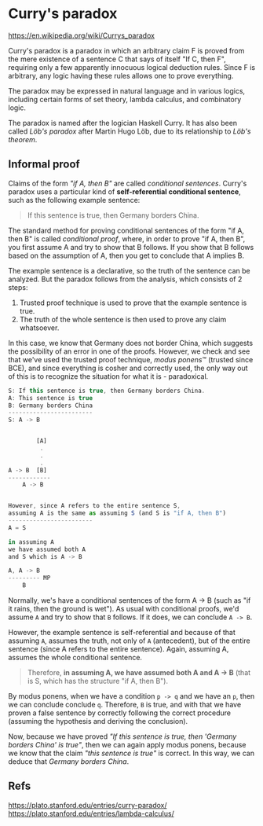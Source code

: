 # Curry's paradox

https://en.wikipedia.org/wiki/Currys_paradox

Curry's paradox is a paradox in which an arbitrary claim F is proved from the mere existence of a sentence C that says of itself "If C, then F", requiring only a few apparently innocuous logical deduction rules. Since F is arbitrary, any logic having these rules allows one to prove everything.

The paradox may be expressed in natural language and in various logics, including certain forms of set theory, lambda calculus, and combinatory logic.

The paradox is named after the logician Haskell Curry. It has also been called *Löb's paradox* after Martin Hugo Löb, due to its relationship to *Löb's theorem*.


## Informal proof

Claims of the form *"if A, then B"* are called *conditional sentences*. Curry's paradox uses a particular kind of **self-referential conditional sentence**, such as the following example sentence:

> If this sentence is true, then Germany borders China.

The standard method for proving conditional sentences of the form "if A, then B" is called *conditional proof*, where, in order to prove "if A, then B", you first assume A and try to show that B follows. If you show that B follows based on the assumption of A, then you get to conclude that A implies B.

The example sentence is a declarative, so the truth of the sentence can be analyzed. But the paradox follows from the analysis, which consists of 2 steps:
1. Trusted proof technique is used to prove that the example sentence is true.
2. The truth of the whole sentence is then used to prove any claim whatsoever.

In this case, we know that Germany does not border China, which suggests the possibility of an error in one of the proofs. However, we check and see that we've used the trusted proof technique, *modus ponens*™ (trusted since BCE), and since everything is cosher and correctly used, the only way out of this is to recognize the situation for what it is - paradoxical.


```js
S: If this sentence is true, then Germany borders China.
A: This sentence is true
B: Germany borders China
------------------------
S: A -> B


        [A]
         .
         .
         .
A -> B  [B]
------------
    A -> B


However, since A refers to the entire sentence S,
assuming A is the same as assuming S (and S is "if A, then B")
------------------------
A = S

in assuming A
we have assumed both A
and S which is A -> B

A, A -> B
--------- MP
    B
```


Normally, we's have a conditional sentences of the form A -> B (such as "if it rains, then the ground is wet"). As usual with conditional proofs, we'd assume `A` and try to show that `B` follows. If it does, we can conclude `A -> B`.

However, the example sentence is self-referential and because of that assuming `A`, assumes the truth, not only of `A` (antecedent), but of the entire sentence (since A refers to the entire sentence). Again, assuming A, assumes the whole conditional sentence.

> Therefore, **in assuming A, we have assumed both A and A -> B** (that is S, which has the structure "if A, then B").

By modus ponens, when we have a condition `p -> q` and we have an `p`, then we can conclude conclude `q`. Therefore, `B` is true, and with that we have proven a false sentence by correctly following the correct procedure (assuming the hypothesis and deriving the conclusion).

Now, because we have proved *"If this sentence is true, then 'Germany borders China' is true"*, then we can again apply modus ponens, because we know that the claim *"this sentence is true"* is correct. In this way, we can deduce that *Germany borders China*.


## Refs

https://plato.stanford.edu/entries/curry-paradox/
https://plato.stanford.edu/entries/lambda-calculus/
